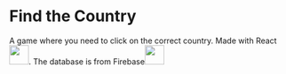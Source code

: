 # Find the Country
A game where you need to click on the correct country. Made with React<img src="https://cdn4.iconfinder.com/data/icons/logos-3/600/React.js_logo-512.png" width="35px" height="35px">. The database is from Firebase<img src="https://firebase.google.com/static/downloads/brand-guidelines/PNG/logo-logomark.png" width="35px" height="35px">